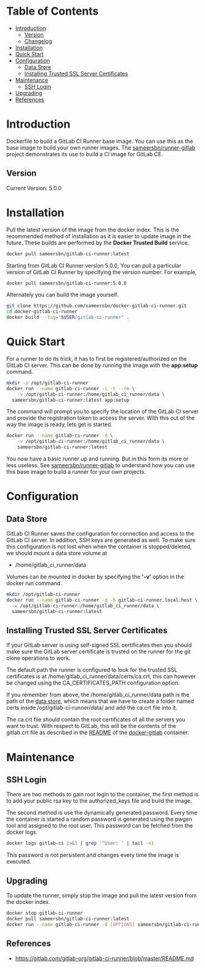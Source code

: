 # Table of Contents
- [Introduction](#introduction)
	- [Version](#version)
	- [Changelog](Changelog.md)
- [Installation](#installation)
- [Quick Start](#quick-start)
- [Configuration](#configuration)
	- [Data Store](#data-store)
	- [Installing Trusted SSL Server Certificates](#installing-trusted-ssl-server-certificates)
- [Maintenance](#maintenance)
	- [SSH Login](#ssh-login)
- [Upgrading](#upgrading)
- [References](#references)

# Introduction
Dockerfile to build a GitLab CI Runner base image. You can use this as the base image to build your own runner images. The [sameersbn/runner-gitlab](https://github.com/sameersbn/docker-runner-gitlab) project demonstrates its use to build a CI image for GitLab CE.

## Version
Current Version: 5.0.0

# Installation

Pull the latest version of the image from the docker index. This is the recommended method of installation as it is easier to update image in the future. These builds are performed by the **Docker Trusted Build** service.

```bash
docker pull sameersbn/gitlab-ci-runner:latest
```

Starting from GitLab CI Runner version 5.0.0, You can pull a particular version of GitLab CI Runner by specifying the version number. For example,

```bash
docker pull sameersbn/gitlab-ci-runner:5.0.0
```

Alternately you can build the image yourself.

```bash
git clone https://github.com/sameersbn/docker-gitlab-ci-runner.git
cd docker-gitlab-ci-runner
docker build --tag="$USER/gitlab-ci-runner" .
```

# Quick Start
For a runner to do its trick, it has to first be registered/authorized on the GitLab CI server. This can be done by running the image with the **app:setup** command.

```bash
mkdir -p /opt/gitlab-ci-runner
docker run --name gitlab-ci-runner -i -t --rm \
	-v /opt/gitlab-ci-runner:/home/gitlab_ci_runner/data \
  sameersbn/gitlab-ci-runner:latest app:setup
```

The command will prompt you to specify the location of the GitLab CI server and provide the registration token to access the server. With this out of the way the image is ready, lets get is started.

```bash
docker run --name gitlab-ci-runner -d \
	-v /opt/gitlab-ci-runner:/home/gitlab_ci_runner/data \
	sameersbn/gitlab-ci-runner:latest
```

You now have a basic runner up and running. But in this form its more or less useless. See [sameersbn/runner-gitlab](https://github.com/sameersbn/docker-runner-gitlab) to understand how you can use this base image to build a runner for your own projects.

# Configuration

## Data Store
GitLab CI Runner saves the configuration for connection and access to the GitLab CI server. In addition, SSH keys are generated as well. To make sure this configuration is not lost when when the container is stopped/deleted, we should mount a data store volume at

* /home/gitlab_ci_runner/data

Volumes can be mounted in docker by specifying the **'-v'** option in the docker run command.

```bash
mkdir /opt/gitlab-ci-runner
docker run --name gitlab-ci-runner -d -h gitlab-ci-runner.local.host \
  -v /opt/gitlab-ci-runner:/home/gitlab_ci_runner/data \
  sameersbn/gitlab-ci-runner:latest
```

## Installing Trusted SSL Server Certificates
If your GitLab server is using self-signed SSL certificates then you should make sure the GitLab server certificate is trusted on the runner for the git clone operations to work.

The default path the runner is configured to look for the trusted SSL certificates is at /home/gitlab_ci_runner/data/certs/ca.crt, this can however be changed using the CA_CERTIFICATES_PATH configuration option.

If you remember from above, the /home/gitlab_ci_runner/data path is the path of the [data store](#data-store), which means that we have to create a folder named certs inside /opt/gitlab-ci-runner/data/ and add the ca.crt file into it.

The ca.crt file should contain the root certificates of all the servers you want to trust. With respect to GitLab, this will be the contents of the gitlab.crt file as described in the [README](https://github.com/sameersbn/docker-gitlab/blob/master/README.md#ssl) of the [docker-gitlab](https://github.com/sameersbn/docker-gitlab) container.

# Maintenance

## SSH Login
There are two methods to gain root login to the container, the first method is to add your public rsa key to the authorized_keys file and build the image.

The second method is use the dynamically generated password. Every time the container is started a random password is generated using the pwgen tool and assigned to the root user. This password can be fetched from the docker logs.

```bash
docker logs gitlab-ci 2>&1 | grep '^User: ' | tail -n1
```

This password is not persistent and changes every time the image is executed.

## Upgrading

To update the runner, simply stop the image and pull the latest version from the docker index.

```bash
docker stop gitlab-ci-runner
docker pull sameersbn/gitlab-ci-runner:latest
docker run --name gitlab-ci-runner -d [OPTIONS] sameersbn/gitlab-ci-runner:latest
```

## References
  * https://gitlab.com/gitlab-org/gitlab-ci-runner/blob/master/README.md
